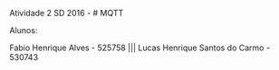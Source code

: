 Atividade 2 SD 2016 -  # MQTT


Alunos:  

Fabio Henrique Alves - 525758 ||| 
Lucas Henrique Santos do Carmo - 530743
